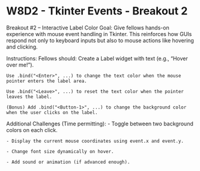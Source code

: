 # W8D2 - Tkinter Events - Breakout 2

Breakout #2 – Interactive Label Color
Goal:
 Give fellows hands-on experience with mouse event handling in Tkinter. This reinforces how GUIs respond not only to keyboard inputs but also to mouse actions like hovering and clicking.

Instructions:
Fellows should:
    Create a Label widget with text (e.g., “Hover over me!”).

    Use .bind("<Enter>", ...) to change the text color when the mouse pointer enters the label area.

    Use .bind("<Leave>", ...) to reset the text color when the pointer leaves the label.

    (Bonus) Add .bind("<Button-1>", ...) to change the background color when the user clicks on the label.


Additional Challenges (Time permitting):
    - Toggle between two background colors on each click.

    - Display the current mouse coordinates using event.x and event.y.

    - Change font size dynamically on hover.

    - Add sound or animation (if advanced enough).

